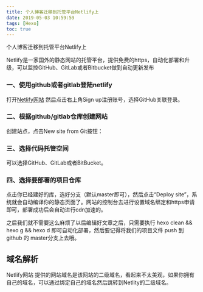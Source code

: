 ```yaml
---
title: 个人博客迁移到托管平台Netlify上
date: 2019-05-03 10:59:59
tags: [Hexo]
toc: true
---
```


个人博客迁移到托管平台Netlify上
<!--more-->
Netlify是一家国外的静态网站的托管平台，提供免费的https，自动化部署和升级，可以监控GitHub、GitLab或者Bitbucket做到自动更新发布



### 一、使用github或者gitlab登陆netlify

打开[Netlify网站](https://app.netlify.com/)
然后点击右上角Sign up注册账号，选择GitHub关联登录。

### 二、根据github/gitlab仓库创建网站

创建站点，点击New site from Git按钮：

### 三、选择代码托管空间
可以选择GitHub、GitLab或者BitBucket。

### 四、选择要部署的项目仓库
点击你已经建好的库，选好分支（默认master即可），然后点击“Deploy site”，系统就会自动编译你的静态页面了。网站的控制台去进行设置域名绑定和https申请即可，部署成功后会自动进行cdn加速的。


之后我们就不需要这么麻烦了以后编辑好文章之后，只需要执行 hexo clean && hexo g && hexo d 即可自动化部署，然后要记得将我们的项目文件 push 到 github 的 master分支上去哦。

## 域名解析
Netlify网站 提供的网站域名是该网站的二级域名，看起来不太美观，如果你拥有自己的域名，可以通过绑定自己的域名然后跳转到Netlity的二级域名。